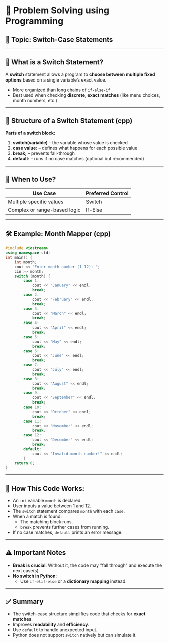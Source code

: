 # 🧠 Problem Solving using Programming

## 📌 Topic: Switch-Case Statements

---

## 🧾 What is a Switch Statement?

A **switch** statement allows a program to **choose between multiple fixed options** based on a single variable’s exact value.

- More organized than long chains of `if-else-if`
- Best used when checking **discrete, exact matches** (like menu choices, month numbers, etc.)

---

## 🔄 Structure of a Switch Statement (cpp)

**Parts of a switch block:**
1. **switch(variable)** – the variable whose value is checked
2. **case value:** – defines what happens for each possible value
3. **break;** – prevents fall-through
4. **default:** – runs if no case matches (optional but recommended)

---

## 🧩 When to Use?

|Use Case|Preferred Control|
|---|---|
|Multiple specific values|Switch|
|Complex or range-based logic|If-Else|

---

## 🛠️ Example: Month Mapper (cpp)

```cpp
#include <iostream> 
using namespace std;  
int main() {     
	int month;     
	cout << "Enter month number (1-12): ";     
	cin >> month;      
	switch (month) {         
		case 1: 
			cout << "January" << endl; 
			break;         
		case 2: 
			cout << "February" << endl; 
			break;         
		case 3: 
			cout << "March" << endl; 
			break;         
		case 4: 
			cout << "April" << endl; 
			break;         
		case 5: 
			cout << "May" << endl; 
			break;         
		case 6: 
			cout << "June" << endl; 
			break;         
		case 7: 
			cout << "July" << endl; 
			break;         
		case 8: 
			cout << "August" << endl; 
			break;         
		case 9: 
			cout << "September" << endl; 
			break;         
		case 10: 
			cout << "October" << endl; 
			break;         
		case 11: 
			cout << "November" << endl; 
			break;         
		case 12: 
			cout << "December" << endl; 
			break;         
		default: 
			cout << "Invalid month number!" << endl;     
		}      
	return 0; 
}
```

---

## 🔎 How This Code Works:

- An `int` variable `month` is declared.
- User inputs a value between 1 and 12.
- The `switch` statement compares `month` with each `case`.
- When a match is found:
    - The matching block runs.
    - `break` prevents further cases from running.
- If no case matches, `default` prints an error message.

---

## ⚠️ Important Notes

- **Break is crucial**: Without it, the code may "fall through" and execute the next case(s).
- **No switch in Python**:
    - Use `if-elif-else` or a **dictionary mapping** instead.

---

## ✅ Summary

- The switch-case structure simplifies code that checks for **exact matches**.
- Improves **readability** and **efficiency**.
- Use `default` to handle unexpected input.
- Python does not support `switch` natively but can simulate it.